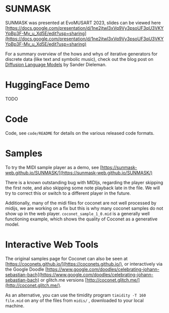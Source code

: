 # SUNMASK

SUNMASK was presented at EvoMUSART 2023, slides can be viewed here [https://docs.google.com/presentation/d/1ne2jtwl3xVq9Vy3psoUF3qU3VKYYpBp3F-Mv_u_Xd5E/edit?usp=sharing](https://docs.google.com/presentation/d/1ne2jtwl3xVq9Vy3psoUF3qU3VKYYpBp3F-Mv_u_Xd5E/edit?usp=sharing)

For a summary overview of the hows and whys of iterative generators for discrete data (like text and symbolic music), check out the blog post on [Diffusion Language Models](https://sander.ai/2023/01/09/diffusion-language.html) by Sander Dieleman.

# HuggingFace Demo
TODO

# Code
Code, see `code/README` for details on the various released code formats.

# Samples
To try the MIDI sample player as a demo, see [https://sunmask-web.github.io/SUNMASK/](https://sunmask-web.github.io/SUNMASK/)

There is a known outstanding bug with MIDIjs, regarding the player skipping the first note, and also skipping some note playback late in the file. We will try to correct this or switch to a different player in the future.

Additionally, many of the midi files for coconet are not well processed by midijs, we are working on a fix but this is why many coconet samples do not show up in the web player. `coconet_sample_1_0.mid` is a generally well functioning example, which shows the quality of Coconet as a generative model.

# Interactive Web Tools
The original samples page for Coconet can also be seen at [https://coconets.github.io/](https://coconets.github.io/), or interactively via the Google Doodle [https://www.google.com/doodles/celebrating-johann-sebastian-bach](https://www.google.com/doodles/celebrating-johann-sebastian-bach) or glitch.me versions [http://coconet.glitch.me/](http://coconet.glitch.me/).

As an alternative, you can use the timidity program `timidity -T 160 file.mid` on any of the files from `midis/` , downloaded to your local machine.
